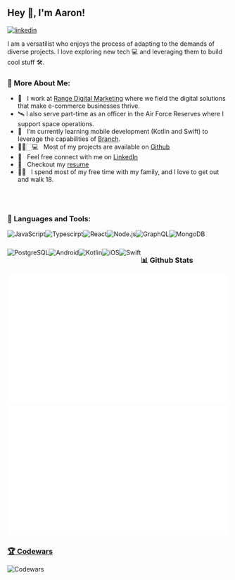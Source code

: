 ## Hey :wave:, I'm Aaron!
<a href='https://www.linkedin.com/in/aaron-rogers-37a668174/'><img alt="linkedin" src="https://user-images.githubusercontent.com/87159469/173919108-b4ec3a66-e502-4ba1-94d8-a2ac54740be4.svg" height='18px'/></a>

I am a versatilist who enjoys the process of adapting to the demands of diverse projects. I love exploring new tech :computer: and leveraging them to build cool stuff :hammer_and_wrench:. 
<br/>
  
### :monocle_face: More About Me:

- :handshake: &nbsp; I work at [Range Digital Marketing](https://www.range-digital.com/) where we field the digital solutions that make e-commerce businesses thrive.
- :artificial_satellite: I also serve part-time as an officer in the Air Force Reserves where I support space operations.
- :seedling: &nbsp; I’m currently learning mobile development (Kotlin and Swift) to leverage the capabilities of [Branch](https://www.branch.io/).
- :man_technologist:🏻‍💻 &nbsp; Most of my projects are available on [Github](https://github.com/aaron-r-rogers?tab=repositories)
- :link: &nbsp; Feel free connect with me on [LinkedIn](https://www.linkedin.com/in/aaron-rogers-37a668174/)
- :memo: &nbsp; Checkout my [resume](https://drive.google.com/file/d/1AfowfExKgg9kSTNvh5rpLc56XTqp5L6s/view?usp=sharing)
- :golfing_man: &nbsp; I spend most of my free time with my family, and I love to get out and walk 18.

<br>
<br>

### 🔨 Languages and Tools:
<a href="https://www.javascript.com/" target="_blank"> <img align="left" alt="JavaScript" height ="42px"  src="https://upload.wikimedia.org/wikipedia/commons/9/99/Unofficial_JavaScript_logo_2.svg"> </a>
<a href="https://www.typescriptlang.org/" target="_blank"><img align="left" alt="Typescirpt" height ="42px" src="https://upload.wikimedia.org/wikipedia/commons/4/4c/Typescript_logo_2020.svg"></a>
<a href="https://reactjs.org/" target="_blank"> <img align="left" alt="React" height ="42px" src="https://upload.wikimedia.org/wikipedia/commons/a/a7/React-icon.svg"></a>
<a href="https://nodejs.org" target="_blank"><img align="left" alt="Node.js" height ="42px" src="https://upload.wikimedia.org/wikipedia/commons/d/d9/Node.js_logo.svg"></a>
<a href="https://graphql.org/" target="_blank"> <img src="https://upload.wikimedia.org/wikipedia/commons/1/17/GraphQL_Logo.svg" align="left" alt="GraphQL" height='42px'/> </a>
<a href="https://www.mongodb.com/" target="_blank"> <img src="https://upload.wikimedia.org/wikipedia/commons/9/93/MongoDB_Logo.svg" align="left" alt="MongoDB" height='42px'/> </a>
<a href="https://www.postgresql.org/" target="_blank"> <img src="https://upload.wikimedia.org/wikipedia/commons/2/29/Postgresql_elephant.svg" align="left" alt="PostgreSQL" height='42px'/> </a>
<a href="https://developer.android.com" target="_blank"> <img align="left" alt="Android" height ="42px" src="https://upload.wikimedia.org/wikipedia/commons/d/d7/Android_robot.svg"> </a>
<a href="https://kotlinlang.org" target="_blank"><img align="left" alt="Kotlin" height ="42px" src="https://upload.wikimedia.org/wikipedia/commons/0/06/Kotlin_Icon.svg"></a>
<a href="https://www.apple.com/ios/" target="_blank"><img align="left" alt="iOS" height ="42px" src="https://upload.wikimedia.org/wikipedia/commons/c/ca/IOS_logo.svg"></a>
<a href="https://kotlinlang.org" target="_blank"><img align="left" alt="Swift" height ="42px" src="https://upload.wikimedia.org/wikipedia/commons/9/9d/Swift_logo.svg"></a>

<br>
<br>

### :bar_chart: Github Stats
<a href='https://github.com/aaron-r-rogers/github-stats-transparent'>
  
![Stats Overview](https://raw.githubusercontent.com/aaron-r-rogers/github-stats-transparent/output/generated/overview.svg)
![Most Used Languages](https://raw.githubusercontent.com/aaron-r-rogers/github-stats-transparent/output/generated/languages.svg)
 
### :trophy: [Codewars](https://www.codewars.com/users/aaron-r-rogers)
<img alt="Codewars" src="https://www.codewars.com/users/aaron-r-rogers/badges/large"/>

</a>
